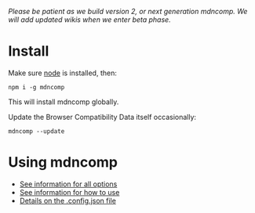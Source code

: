 *Please be patient as we build version 2, or next generation mdncomp. We will add updated
wikis when we enter beta phase.*

Install
=======
Make sure [node](https://nodejs.org/en/) is installed, then:

    npm i -g mdncomp

This will install mdncomp globally.

Update the Browser Compatibility Data itself occasionally:

    mdncomp --update

Using mdncomp
=============

- [See information for all options](./Options.md)
- [See information for how to use](./Using.md)
- [Details on the .config.json file](./Config.md)
